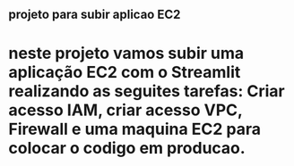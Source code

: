 ## projeto para subir aplicao EC2


# neste projeto vamos subir uma aplicação EC2 com o Streamlit realizando as seguites tarefas: Criar acesso IAM, criar acesso VPC, Firewall e uma maquina EC2 para colocar o codigo em producao.